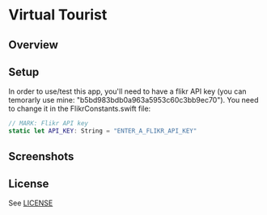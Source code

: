 # Virtual Tourist


## Overview


## Setup
In order to use/test this app, you'll need to have a flikr API key (you can temorarly use mine: "b5bd983bdb0a963a5953c60c3bb9ec70"). You need to change it in the FlikrConstants.swift file:
```swift
// MARK: Flikr API key
static let API_KEY: String = "ENTER_A_FLIKR_API_KEY"
```

## Screenshots


## License
See [LICENSE](LICENSE)
